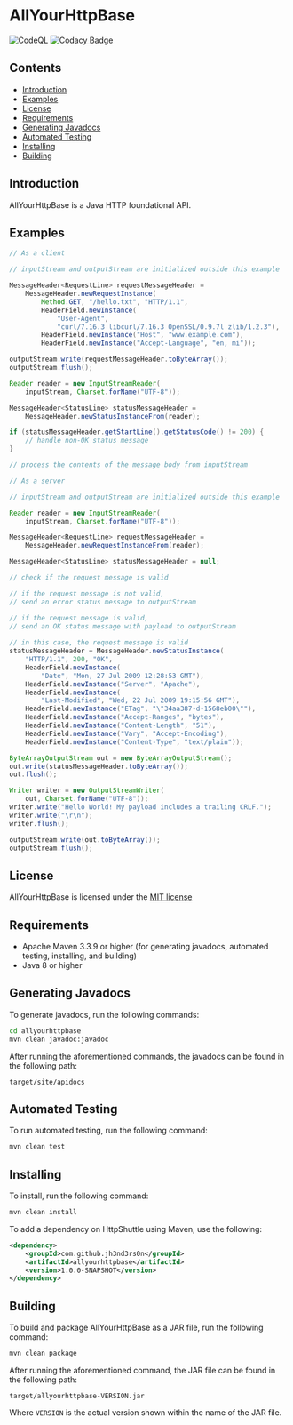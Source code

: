# AllYourHttpBase

[![CodeQL](https://github.com/jh3nd3rs0n/allyourhttpbase/actions/workflows/codeql-analysis.yml/badge.svg)](https://github.com/jh3nd3rs0n/allyourhttpbase/actions/workflows/codeql-analysis.yml) [![Codacy Badge](https://app.codacy.com/project/badge/Grade/2ee3f3d4617f4ac989dd7cc21bc7e6fe)](https://app.codacy.com/gh/jh3nd3rs0n/allyourhttpbase/dashboard?utm_source=gh&utm_medium=referral&utm_content=&utm_campaign=Badge_grade)

## Contents

-   [Introduction](#introduction)
-   [Examples](#examples)
-   [License](#license)
-   [Requirements](#requirements)
-   [Generating Javadocs](#generating-javadocs)
-   [Automated Testing](#automated-testing)
-   [Installing](#installing)
-   [Building](#building)

## Introduction

AllYourHttpBase is a Java HTTP foundational API.

## Examples

```java
// As a client

// inputStream and outputStream are initialized outside this example    

MessageHeader<RequestLine> requestMessageHeader = 
	MessageHeader.newRequestInstance(
		Method.GET, "/hello.txt", "HTTP/1.1", 
		HeaderField.newInstance(
			"User-Agent", 
			"curl/7.16.3 libcurl/7.16.3 OpenSSL/0.9.7l zlib/1.2.3"),
		HeaderField.newInstance("Host", "www.example.com"),
		HeaderField.newInstance("Accept-Language", "en, mi"));

outputStream.write(requestMessageHeader.toByteArray());
outputStream.flush();

Reader reader = new InputStreamReader(
	inputStream, Charset.forName("UTF-8"));

MessageHeader<StatusLine> statusMessageHeader = 
	MessageHeader.newStatusInstanceFrom(reader);

if (statusMessageHeader.getStartLine().getStatusCode() != 200) {
	// handle non-OK status message
}

// process the contents of the message body from inputStream
```

```java
// As a server

// inputStream and outputStream are initialized outside this example

Reader reader = new InputStreamReader(
	inputStream, Charset.forName("UTF-8"));

MessageHeader<RequestLine> requestMessageHeader = 
	MessageHeader.newRequestInstanceFrom(reader);

MessageHeader<StatusLine> statusMessageHeader = null;

// check if the request message is valid

// if the request message is not valid, 
// send an error status message to outputStream

// if the request message is valid, 
// send an OK status message with payload to outputStream
	
// in this case, the request message is valid
statusMessageHeader = MessageHeader.newStatusInstance(
	"HTTP/1.1", 200, "OK", 
	HeaderField.newInstance(
		"Date", "Mon, 27 Jul 2009 12:28:53 GMT"),
	HeaderField.newInstance("Server", "Apache"),
	HeaderField.newInstance(
		"Last-Modified", "Wed, 22 Jul 2009 19:15:56 GMT"),
	HeaderField.newInstance("ETag", "\"34aa387-d-1568eb00\""),
	HeaderField.newInstance("Accept-Ranges", "bytes"),
	HeaderField.newInstance("Content-Length", "51"),
	HeaderField.newInstance("Vary", "Accept-Encoding"),
	HeaderField.newInstance("Content-Type", "text/plain"));

ByteArrayOutputStream out = new ByteArrayOutputStream();
out.write(statusMessageHeader.toByteArray());
out.flush();

Writer writer = new OutputStreamWriter(
	out, Charset.forName("UTF-8"));
writer.write("Hello World! My payload includes a trailing CRLF.");
writer.write("\r\n");
writer.flush();

outputStream.write(out.toByteArray());
outputStream.flush();
```

## License

AllYourHttpBase is licensed under the 
[MIT license](https://github.com/jh3nd3rs0n/allyourhttpbase/blob/master/LICENSE)

## Requirements

-   Apache Maven 3.3.9 or higher (for generating javadocs, automated testing, 
installing, and building) 
-   Java 8 or higher

## Generating Javadocs

To generate javadocs, run the following commands:

```bash
cd allyourhttpbase
mvn clean javadoc:javadoc
```

After running the aforementioned commands, the javadocs can be found in the 
following path:

```text
target/site/apidocs
```

## Automated Testing

To run automated testing, run the following command:

```bash
mvn clean test
```

## Installing

To install, run the following command:

```bash
mvn clean install
```

To add a dependency on HttpShuttle using Maven, use the following:

```xml
<dependency>
	<groupId>com.github.jh3nd3rs0n</groupId>
	<artifactId>allyourhttpbase</artifactId>
	<version>1.0.0-SNAPSHOT</version>
</dependency>
```

## Building

To build and package AllYourHttpBase as a JAR file, run the following command:

```bash
mvn clean package
```

After running the aforementioned command, the JAR file can be found in the 
following path:

```text
target/allyourhttpbase-VERSION.jar
```

Where `VERSION` is the actual version shown within the name of the JAR file.
